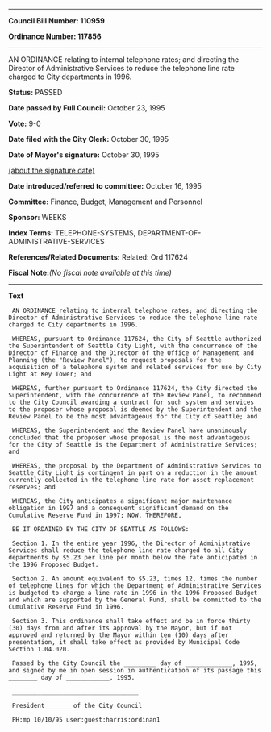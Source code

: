 

********

**Council Bill Number: 110959**
   
**Ordinance Number: 117856**
********

 AN ORDINANCE relating to internal telephone rates; and directing the Director of Administrative Services to reduce the telephone line rate charged to City departments in 1996.

**Status:** PASSED
   
**Date passed by Full Council:** October 23, 1995
   
**Vote:** 9-0
   
**Date filed with the City Clerk:** October 30, 1995
   
**Date of Mayor's signature:** October 30, 1995
   
[(about the signature date)](/~public/approvaldate.htm)
   
   
   
**Date introduced/referred to committee:** October 16, 1995
   
**Committee:** Finance, Budget, Management and Personnel
   
**Sponsor:** WEEKS
   
   
**Index Terms:** TELEPHONE-SYSTEMS, DEPARTMENT-OF-ADMINISTRATIVE-SERVICES

**References/Related Documents:** Related: Ord 117624

**Fiscal Note:**_(No fiscal note available at this time)_

********

**Text**
   
```
 AN ORDINANCE relating to internal telephone rates; and directing the Director of Administrative Services to reduce the telephone line rate charged to City departments in 1996.

 WHEREAS, pursuant to Ordinance 117624, the City of Seattle authorized the Superintendent of Seattle City Light, with the concurrence of the Director of Finance and the Director of the Office of Management and Planning (the "Review Panel"), to request proposals for the acquisition of a telephone system and related services for use by City Light at Key Tower; and

 WHEREAS, further pursuant to Ordinance 117624, the City directed the Superintendent, with the concurrence of the Review Panel, to recommend to the City Council awarding a contract for such system and services to the proposer whose proposal is deemed by the Superintendent and the Review Panel to be the most advantageous for the City of Seattle; and

 WHEREAS, the Superintendent and the Review Panel have unanimously concluded that the proposer whose proposal is the most advantageous for the City of Seattle is the Department of Administrative Services; and

 WHEREAS, the proposal by the Department of Administrative Services to Seattle City Light is contingent in part on a reduction in the amount currently collected in the telephone line rate for asset replacement reserves; and

 WHEREAS, the City anticipates a significant major maintenance obligation in 1997 and a consequent significant demand on the Cumulative Reserve Fund in 1997; NOW, THEREFORE,

 BE IT ORDAINED BY THE CITY OF SEATTLE AS FOLLOWS:

 Section 1. In the entire year 1996, the Director of Administrative Services shall reduce the telephone line rate charged to all City departments by $5.23 per line per month below the rate anticipated in the 1996 Proposed Budget.

 Section 2. An amount equivalent to $5.23, times 12, times the number of telephone lines for which the Department of Administrative Services is budgeted to charge a line rate in 1996 in the 1996 Proposed Budget and which are supported by the General Fund, shall be committed to the Cumulative Reserve Fund in 1996.

 Section 3. This ordinance shall take effect and be in force thirty (30) days from and after its approval by the Mayor, but if not approved and returned by the Mayor within ten (10) days after presentation, it shall take effect as provided by Municipal Code Section 1.04.020.

 Passed by the City Council the _________ day of _____________, 1995, and signed by me in open session in authentication of its passage this ________ day of ____________, 1995.

 ___________________________________

 President________of the City Council

 PH:mp 10/10/95 user:guest:harris:ordinan1

```
